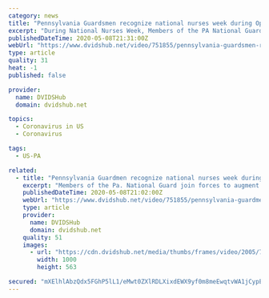 ```yaml
---
category: news
title: "Pennsylvania Guardsmen recognize national nurses week during Operation Covid-19"
excerpt: "During National Nurses Week, Members of the PA National Guard join forces to augment medical skills for PTF-Paxton’s mission supporting various nursing homes across the state. These medical task forces are reinforcing essential staff and are part of Pennsylvania’s response for the Covid-19 pandemic."
publishedDateTime: 2020-05-08T21:31:00Z
webUrl: "https://www.dvidshub.net/video/751855/pennsylvania-guardsmen-recognize-national-nurses-week-during-operation-covid-19"
type: article
quality: 31
heat: -1
published: false

provider:
  name: DVIDSHub
  domain: dvidshub.net

topics:
  - Coronavirus in US
  - Coronavirus

tags:
  - US-PA

related:
  - title: "Pennsylvania Guardmen recognize national nurses week during Operation Covid-19"
    excerpt: "Members of the Pa. National Guard join forces to augment medical staff within various long term care facilities across the state and are part of Pennsylvania’s response for the Covid-19 pandemic. Interview: SrA Colette Savant,"
    publishedDateTime: 2020-05-08T21:02:00Z
    webUrl: "https://www.dvidshub.net/video/751855/pennsylvania-guardmen-recognize-national-nurses-week-during-operation-covid-19"
    type: article
    provider:
      name: DVIDSHub
      domain: dvidshub.net
    quality: 51
    images:
      - url: "https://cdn.dvidshub.net/media/thumbs/frames/video/2005/751855/1000w_q75.jpg"
        width: 1000
        height: 563

secured: "mXElhlAbzQdx5FGhP5lL1/eMwt0ZXlRDLXixdEWX9yf0m8meEwqtvWA1jCypEk4NiXgCcWIJnrVw0oQpcOxdU1WFTUs9NpjFYL/WjDHE9SCIty8KXrAZ9HIHSrAJiga7dK7Gc+X8+CNmCkCom6KfbL7Uq36I2XoBdtZfNE1E2EE9nGij8DSPk5eGcsvwTVKZxSjbHV0/UaHU1dAbzy4Opzc91c9Y8rRkHxHIRTECf0q7fooPgaS9WTOuzHIK4n0R+IlKC1hTzPNcg1kKxO1f43IZT7wmfeDOwbH5sPUVApo+okHOvlQBGVVt3nVvRmqCE6argX6wGFtxDfseXRknnMqkRbI2cnKh6MhVzvR2LZn0x6HkzLtci+uHiJFwivVASrGySFyk5a85JP9qFA/MB89jqOu68i/w2XG/7Et5EUPizHy4Ik584vxBrp0YacUBYVjjORm8FgamcAEwmPI1h7uBBtBfGudMuK5PjuHYUhc=;mlrwPV6UIVJSDRO5b7lfPA=="
---
```


